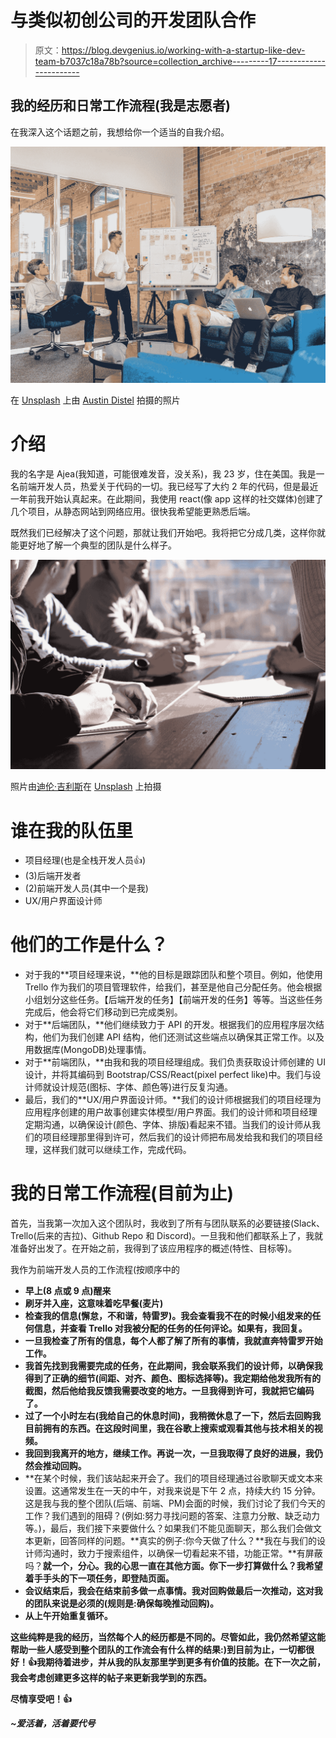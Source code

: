# 与类似初创公司的开发团队合作

> 原文：<https://blog.devgenius.io/working-with-a-startup-like-dev-team-b7037c18a78b?source=collection_archive---------17----------------------->

## 我的经历和日常工作流程(我是志愿者)

在我深入这个话题之前，我想给你一个适当的自我介绍。

![](img/b36d728da918b3c2b3862b9d6166a2f9.png)

在 [Unsplash](https://unsplash.com?utm_source=medium&utm_medium=referral) 上由 [Austin Distel](https://unsplash.com/@austindistel?utm_source=medium&utm_medium=referral) 拍摄的照片

# 介绍

我的名字是 Ajea(我知道，可能很难发音，没关系)，我 23 岁，住在美国。我是一名前端开发人员，热爱关于代码的一切。我已经写了大约 2 年的代码，但是最近一年前我开始认真起来。在此期间，我使用 react(像 app 这样的社交媒体)创建了几个项目，从静态网站到网络应用。很快我希望能更熟悉后端。

既然我们已经解决了这个问题，那就让我们开始吧。我将把它分成几类，这样你就能更好地了解一个典型的团队是什么样子。

![](img/0f8055caa5073223fb2765cdca79aa4e.png)

照片由[迪伦·吉利斯](https://unsplash.com/@dylandgillis?utm_source=medium&utm_medium=referral)在 [Unsplash](https://unsplash.com?utm_source=medium&utm_medium=referral) 上拍摄

# 谁在我的队伍里

*   项目经理(也是全栈开发人员👍)
*   (3)后端开发者
*   (2)前端开发人员(其中一个是我)
*   UX/用户界面设计师

# 他们的工作是什么？

*   对于我的**项目经理来说，**他的目标是跟踪团队和整个项目。例如，他使用 Trello 作为我们的项目管理软件，给我们，甚至是他自己分配任务。他会根据小组划分这些任务。【后端开发的任务】【前端开发的任务】等等。当这些任务完成后，他会将它们移动到已完成类别。
*   对于**后端团队，**他们继续致力于 API 的开发。根据我们的应用程序层次结构，他们为我们创建 API 结构，他们还测试这些端点以确保其正常工作。以及用数据库(MongoDB)处理事情。
*   对于**前端团队，**由我和我的项目经理组成。我们负责获取设计师创建的 UI 设计，并将其编码到 Bootstrap/CSS/React(pixel perfect like)中。我们与设计师就设计规范(图标、字体、颜色等)进行反复沟通。
*   最后，我们的**UX/用户界面设计师。**我们的设计师根据我们的项目经理为应用程序创建的用户故事创建实体模型/用户界面。我们的设计师和项目经理定期沟通，以确保设计(颜色、字体、排版)看起来不错。当我们的设计师从我们的项目经理那里得到许可，然后我们的设计师把布局发给我和我们的项目经理，这样我们就可以继续工作，完成代码。

# 我的日常工作流程(目前为止)

首先，当我第一次加入这个团队时，我收到了所有与团队联系的必要链接(Slack、Trello(后来的吉拉)、Github Repo 和 Discord)。一旦我和他们都联系上了，我就准备好出发了。在开始之前，我得到了该应用程序的概述(特性、目标等)。

我作为前端开发人员的工作流程(按顺序中的

*   **早上(8 点或 9 点)醒来**
*   **刷牙并入座，这意味着吃早餐(麦片)**
*   **检查我的信息(懈怠，不和谐，特雷罗)。我会查看我不在的时候小组发来的任何信息，并查看 Trello 对我被分配的任务的任何评论。如果有，我回复。**
*   **一旦我检查了所有的信息，每个人都了解了所有的事情，我就直奔特雷罗开始工作。**
*   **我首先找到我需要完成的任务，在此期间，我会联系我们的设计师，以确保我得到了正确的细节(间距、对齐、颜色、图标选择等)。我定期给他发我所有的截图，然后他给我反馈我需要改变的地方。一旦我得到许可，我就把它编码了。**
*   **过了一个小时左右(我给自己的休息时间)，我稍微休息了一下，然后去回购我目前拥有的东西。在这段时间里，我在谷歌上搜索或观看其他与技术相关的视频。**
*   **我回到我离开的地方，继续工作。再说一次，一旦我取得了良好的进展，我仍然会推动回购。**
*   **在某个时候，我们该站起来开会了。我们的项目经理通过谷歌聊天或文本来设置。这通常发生在一天的中午，对我来说是下午 2 点，持续大约 15 分钟。这是我与我的整个团队(后端、前端、PM)会面的时候，我们讨论了我们今天的工作？我们遇到的阻碍？(例如:努力寻找问题的答案、注意力分散、缺乏动力等。)，最后，我们接下来要做什么？如果我们不能见面聊天，那么我们会做文本更新，回答同样的问题。**真实的例子:你今天做了什么？**我在与我们的设计师沟通时，致力于搜索组件，以确保一切看起来不错，功能正常。**有屏蔽吗？**就一个，分心。我的心思一直在其他方面。你下一步打算做什么？我希望着手手头的下一项任务，即登陆页面。**
*   **会议结束后，我会在结束前多做一点事情。我对回购做最后一次推动，这对我的团队来说是必须的(规则是:确保每晚推动回购)。**
*   **从上午开始重复循环。**

**这些纯粹是我的经历，当然每个人的经历都是不同的。尽管如此，我仍然希望这能帮助一些人感受到整个团队的工作流会有什么样的结果:)到目前为止，一切都很好！👍我期待着进步，并从我的队友那里学到更多有价值的技能。在下一次之前，我会考虑创建更多这样的帖子来更新我学到的东西。**

**尽情享受吧！👍**

*****~爱活着，活着要代号*****